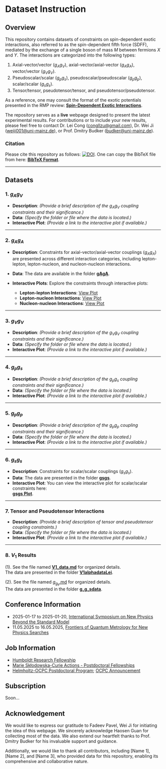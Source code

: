 # Dataset Instruction

## Overview

This repository contains datasets of constraints on spin-dependent exotic interactions, also referred to as the spin-dependent fifth force (SDFF), mediated by the exchange of a single boson of mass $M$ between fermions $X$ and $Y$. The interactions are categorized into the following types:

1. Axial-vector/vector ($g_Ag_V$), axial-vector/axial-vector ($g_Ag_A$), vector/vector ($g_Vg_V$).
2. Pseudoscalar/scalar ($g_pg_s$), pseudoscalar/pseudoscalar ($g_pg_p$), scalar/scalar ($g_sg_s$).
3. Tensor/tensor, pseudotensor/tensor, and pseudotensor/pseudotensor.

As a reference, one may consult the format of the exotic potentials presented in the RMP review: [**Spin-Dependent Exotic Interactions**](https://doi.org/10.48550/arXiv.2408.15691).

The repository serves as a **live** webpage designed to present the latest experimental results. For contributions or to include your new results, please feel free to contact Dr. Lei Cong (congllzu@gmail.com), Dr. Wei Ji (weiji001@uni-mainz.de), or Prof. Dmitry Budker (budker@uni-mainz.de).

### Citation

Please cite this repository as follows: [![DOI](https://zenodo.org/badge/DOI/10.5281/zenodo.14572653.svg)](https://doi.org/10.5281/zenodo.14572653). One can copy the BibTeX file from here: [**BibTeX Format**](./Citation.bib).

---

## Datasets


### 1. $g_Ag_V$
- **Description**: *(Provide a brief description of the $g_Ag_V$ coupling constraints and their significance.)*
- **Data**: *(Specify the folder or file where the data is located.)*
- **Interactive Plot**: *(Provide a link to the interactive plot if available.)*

---

### 2. $g_Ag_A$

- **Description**: Constraints for axial-vector/axial-vector couplings ($g_Ag_A$) are presented across different interaction categories, including lepton-lepton, lepton-nucleon, and nucleon-nucleon interactions.

- **Data**: The data are available in the folder [**gAgA**](./gAgA/).

- **Interactive Plots**: Explore the constraints through interactive plots:
  - **Lepton-lepton Interactions**: [View Plot](https://ccclll2020.github.io/SDFF-Dataset/gAgA/gAgA-plot_LL.html)
  - **Lepton-nucleon Interactions**: [View Plot](https://ccclll2020.github.io/SDFF-Dataset/gAgA/gAgA-plot_LN.html)
  - **Nucleon-nucleon Interactions**: [View Plot](https://ccclll2020.github.io/SDFF-Dataset/gAgA/gAgA-plot_NN.html)

---

### 3. $g_Vg_V$
- **Description**: *(Provide a brief description of the $g_Vg_V$ coupling constraints and their significance.)*
- **Data**: *(Specify the folder or file where the data is located.)*
- **Interactive Plot**: *(Provide a link to the interactive plot if available.)*

---

### 4. $g_pg_s$
- **Description**: *(Provide a brief description of the $g_pg_s$ coupling constraints and their significance.)*
- **Data**: *(Specify the folder or file where the data is located.)*
- **Interactive Plot**: *(Provide a link to the interactive plot if available.)*

[^1]: The similar dataset for $g_pg_s$ can be found in [Ciaran O'Hare's github](https://github.com/cajohare/AxionLimits/tree/v1.0)
---

### 5. $g_pg_p$
- **Description**: *(Provide a brief description of the $g_pg_p$ coupling constraints and their significance.)*
- **Data**: *(Specify the folder or file where the data is located.)*
- **Interactive Plot**: *(Provide a link to the interactive plot if available.)*

---

### 6. $g_sg_s$
- **Description**: Constraints for scalar/scalar couplings ($g_sg_s$).
- **Data**: The data are presented in the folder [**gsgs**](./gsgs/).
- **Interactive Plot**: You can view the interactive plot for scalar/scalar constraints here:  
  [**gsgs Plot**](https://ccclll2020.github.io/SDFF-Dataset/gsgs/gsgs-plot.html).

---


### 7. Tensor and Pseudotensor Interactions
- **Description**: *(Provide a brief description of tensor and pseudotensor coupling constraints.)*
- **Data**: *(Specify the folder or file where the data is located.)*
- **Interactive Plot**: *(Provide a link to the interactive plot if available.)*

---

### 8. $V_1$ Results
(1). See the file named [**V1_data.md**](./V1/V1_data.md) for organized details.  
   The data are presented in the folder [**V1alphadataLei**](./V1/V1alphadataLei/).

(2). See the file named [$g_g_s$.md]() for organized details.  
   The data are presented in the folder [**g_g_sdata**]().
   
## Conference Information
- 2025-01-17 to 2025-01-20, [International Symposium on New Physics Beyond the Standard Model](https://isnp2025.casconf.cn/page/1830408968258850816)
- 11.05.2025 to 16.05.2025, [Frontiers of Quantum Metrology for New Physics Searches](https://www.dpg-physik.de/veranstaltungen/2025/quantum_metrology_for_new_physics_searches)
   
## Job Information
- [Humboldt Research Fellowship](https://www.humboldt-foundation.de/en/apply/sponsorship-programmes/humboldt-research-fellowship)
- [Marie Skłodowska-Curie Actions - Postdoctoral Fellowships](https://marie-sklodowska-curie-actions.ec.europa.eu/actions/postdoctoral-fellowships)
- [Helmholtz-OCPC Postdoctoral Program](https://www.helmholtz.de/assets/helmholtz_gemeinschaft/user_upload/Ausschreibungen/2023/Call_Helmholtz-OCPC-Postdocprogram_2023.pdf); [OCPC Announcement](https://www.chinapostdoctor.org.cn/article?inid=cbcb0e46-8ed6-44ef-94c5-f2d78b8055c5&catname=%E9%80%9A%E7%9F%A5%E5%85%AC%E5%91%8A&catid=8c892b1c-4ade-4a5f-9a87-5e736cb5e9f9)

## Subscription

Soon...

## Acknowledgement

We would like to express our gratitude to Fadeev Pavel, Wei Ji for initiating the idea of this webpage. We sincerely acknowledge Haosen Guan for collecting most of the data. We also extend our heartfelt thanks to Prof. Dmitry Budker for his invaluable support and guidance.

Additionally, we would like to thank all contributors, including [Name 1], [Name 2], and [Name 3], who provided data for this repository, enabling its comprehensive and collaborative nature.

